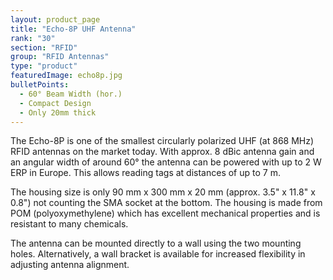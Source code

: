 ```yaml
---
layout: product_page
title: "Echo-8P UHF Antenna"
rank: "30"
section: "RFID"
group: "RFID Antennas"
type: "product"
featuredImage: echo8p.jpg
bulletPoints:
  - 60° Beam Width (hor.) 
  - Compact Design 
  - Only 20mm thick
---
```

The Echo-8P is one of the smallest circularly polarized UHF (at 868 MHz) RFID antennas on the market today. With approx. 8 dBic antenna gain and an angular width of around 60° the antenna can be powered with up to 2 W ERP in Europe. This allows reading tags at distances of up to 7 m.

The housing size is only 90 mm x 300 mm x 20 mm (approx. 3.5" x 11.8" x 0.8") not counting the SMA socket at the bottom. The housing is made from POM (polyoxymethylene) which has excellent mechanical properties and is resistant to many chemicals.

The antenna can be mounted directly to a wall using the two mounting holes. Alternatively, a wall bracket is available for increased flexibility in adjusting antenna alignment.
